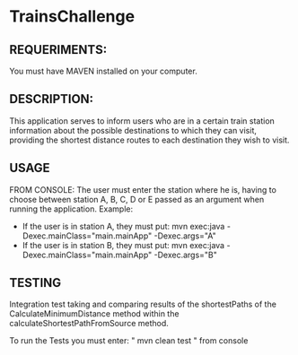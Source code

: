# TrainsChallenge

## REQUERIMENTS:
You must have MAVEN installed on your computer.

## DESCRIPTION:
This application serves to inform users who are in a certain train station information about the possible destinations to which they can visit, providing the shortest distance routes to each destination they wish to visit.

## USAGE 
FROM CONSOLE:
The user must enter the station where he is, having to choose between station A, B, C, D or E passed as an argument when running the application.
Example:
* If the user is in station A, they must put:     mvn exec:java -Dexec.mainClass="main.mainApp" -Dexec.args="A"
* If the user is in station B, they must put:     mvn exec:java -Dexec.mainClass="main.mainApp" -Dexec.args="B"

## TESTING
Integration test taking and comparing results of the shortestPaths of the CalculateMinimumDistance method within the calculateShortestPathFromSource method.

To run the Tests you must enter:     "  mvn clean test  "    from console
